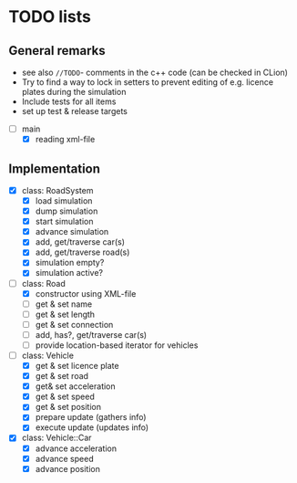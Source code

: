# TODO lists

## General remarks
- see also `//TODO`- comments in the c++ code (can be checked in CLion)
- Try to find a way to lock in setters to prevent editing of e.g. licence plates during the simulation
- Include tests for all items
- set up test & release targets

- [ ] main
	- [x] reading xml-file
 
## Implementation
- [x] class: RoadSystem
	- [x] load simulation
	- [x] dump simulation
	- [x] start simulation
	- [x] advance simulation
	- [x] add, get/traverse car(s)
	- [x] add, get/traverse road(s)
	- [x] simulation empty?
	- [x] simulation active?

- [ ] class: Road
	- [x] constructor using XML-file
	- [ ] get & set name
	- [ ] get & set length
	- [ ] get & set connection
	- [ ] add, has?, get/traverse car(s)
	- [ ] provide location-based iterator for vehicles

- [ ] class: Vehicle
	- [x] get & set licence plate
	- [x] get & set road
	- [x] get& set acceleration
	- [x] get & set speed
	- [x] get & set position
	- [x] prepare update (gathers info)
	- [x] execute update (updates info)

- [x] class: Vehicle::Car
	- [x] advance acceleration
	- [x] advance speed
	- [x] advance position
